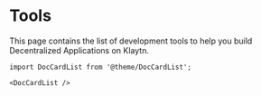 # Tools

This page contains the list of development tools to help you build Decentralized Applications on Klaytn.

```mdx-code-block
import DocCardList from '@theme/DocCardList';

<DocCardList />
```

<!-- # Developer Tools <a id="developer-tools"></a>

#### Kaikas <a id="kaikas"></a>

* Kaikas is a secure, developer-friendly wallet for the Kaia Network that is seamlessly integrated into the web as a browser extension. Kaikas empowers you to store and interact with KAIA/Kaia-based tokens, and to sign transactions from Kaia dApps (Decentralized Applications) on the web in realtime.

#### Kaia Wallet  <a id="kaia-wallet"></a>

* Kaia Wallet is a browser-based account management tool for the dApp (Decentralized Application) developers. You can create/load your accounts, review your account balance, and transfer KAIA. You can also register your own Kaia tokens to test basic behaviors.

#### Kaiascope <a id="klaytnscope"></a>

* Kaiascope is the block explorer for the Kaia Network. You can browse and inspect your transactions on the browser.

#### Covalent API <a id="Covalent"></a>

* Covalent aggregates information from across dozens of sources including nodes, chains, and data feeds. This Covalent RESTful API allows you to pull detailed, granular and historical blockchain transaction data from Kaia (and other blockchains) with no code. The Covalent API allows you to create entirely new applications or augment existing ones without configuring or maintaining blockchain infrastructure.

* Supported endpoints- All Class A endpoints are supported for the Kaia Mainnet and the Kaia testnet Kairos. You can query either network via the unified API by changing the chainId. For more information, see [Covalent Docs](https://www.covalenthq.com/docs/networks/klaytn#supported-endpoints). -->
